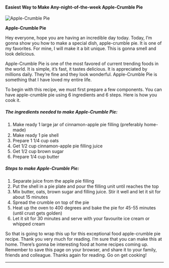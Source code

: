             

#### Easiest Way to Make Any-night-of-the-week Apple-Crumble Pie

![Apple-Crumble Pie](https://img-global.cpcdn.com/recipes/38444f364a3f6f91/751x532cq70/apple-crumble-pie-recipe-main-photo.jpg)

**Apple-Crumble Pie**

Hey everyone, hope you are having an incredible day today. Today, I’m gonna show you how to make a special dish, apple-crumble pie. It is one of my favorites. For mine, I will make it a bit unique. This is gonna smell and look delicious.

Apple-Crumble Pie is one of the most favored of current trending foods in the world. It is simple, it’s fast, it tastes delicious. It is appreciated by millions daily. They’re fine and they look wonderful. Apple-Crumble Pie is something that I have loved my entire life.

To begin with this recipe, we must first prepare a few components. You can have apple-crumble pie using 6 ingredients and 6 steps. Here is how you cook it.

##### The ingredients needed to make Apple-Crumble Pie:

1.  Make ready 1 large jar of cinnamon-apple pie filling (preferably home-made)
2.  Make ready 1 pie shell
3.  Prepare 1 1/4 cup oats
4.  Get 1/2 cup cinnamon-apple pie filling juice
5.  Get 1/2 cup brown sugar
6.  Prepare 1/4 cup butter

##### Steps to make Apple-Crumble Pie:

1.  Separate juice from the apple pie filling
2.  Put the shell in a pie plate and pour the filling unit until reaches the top
3.  Mix butter, oats, brown sugar and filling juice. Stir it well and let it sit for about 15 minutes
4.  Spread the crumble on top of the pie
5.  Heat up the oven to 400 degrees and bake the pie for 45-55 minutes (until crust gets golden)
6.  Let it sit for 30 minutes and serve with your favourite ice cream or whipped cream

So that is going to wrap this up for this exceptional food apple-crumble pie recipe. Thank you very much for reading. I’m sure that you can make this at home. There’s gonna be interesting food at home recipes coming up. Remember to save this page on your browser, and share it to your family, friends and colleague. Thanks again for reading. Go on get cooking!

* * *